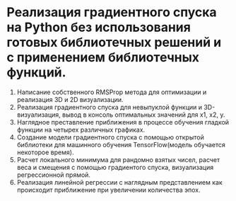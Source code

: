 # Реализация градиентного спуска на Python без использования готовых библиотечных решений и с применением библиотечных функций.

1. Написание собственного RMSProp метода для оптимизации и реализация 3D и 2D визуализации.
2. Реализация градиентного спуска для невыпуклой функции и 3D-визуализация, вывод в консоль оптимальных значений для x1, x2, y.
3. Наглядное преставление приближения в процессе обучения гладкой функции на четырех различных графиках.
4. Создание модели градиентного спуска с помощью открытой библиотеки для машинного обучения TensorFlow(модель обучается некоторое время).
5. Расчет локального минимума для рандомно взятых чисел, расчет веса и смещения с помощью градиентого спуска, визуализация регрессионной прямой.
6. Реализация линейной регрессии с наглядным представлением как происходит приближение при увеличении количества эпох.

